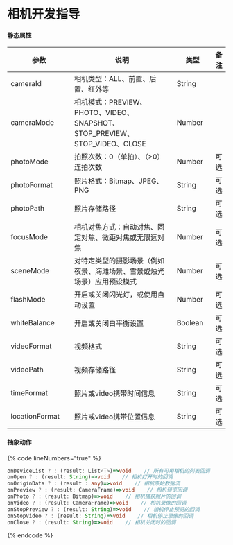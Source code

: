 # 相机开发指导

#### 静态属性

<table><thead><tr><th width="163">参数</th><th width="373">说明</th><th width="94">类型</th><th>备注</th></tr></thead><tbody><tr><td>cameraId</td><td>相机类型：ALL、前置、后置、红外等</td><td>String</td><td></td></tr><tr><td>cameraMode</td><td>相机模式：PREVIEW、PHOTO、VIDEO、SNAPSHOT、STOP_PREVIEW、STOP_VIDEO、CLOSE</td><td>Number</td><td></td></tr><tr><td>photoMode</td><td>拍照次数：0（单拍）、（>0）连拍次数</td><td>Number</td><td>可选</td></tr><tr><td>photoFormat</td><td>照片格式：Bitmap、JPEG、PNG</td><td>String</td><td>可选</td></tr><tr><td>photoPath</td><td>照片存储路径</td><td>String</td><td>可选</td></tr><tr><td>focusMode</td><td>相机对焦方式：自动对焦、固定对焦、微距对焦或无限远对焦</td><td>Number</td><td>可选</td></tr><tr><td>sceneMode</td><td>对特定类型的摄影场景（例如夜景、海滩场景、雪景或烛光场景）应用预设模式</td><td>Number</td><td>可选</td></tr><tr><td>flashMode</td><td>开启或关闭闪光灯，或使用自动设置</td><td>Number</td><td>可选</td></tr><tr><td>whiteBalance</td><td>开启或关闭白平衡设置</td><td>Boolean</td><td>可选</td></tr><tr><td>videoFormat</td><td>视频格式</td><td>String</td><td>可选</td></tr><tr><td>videoPath</td><td>视频存储路径</td><td>String</td><td>可选</td></tr><tr><td>timeFormat</td><td>照片或video携带时间信息</td><td>String</td><td>可选</td></tr><tr><td>locationFormat</td><td>照片或video携带位置信息</td><td>String</td><td>可选</td></tr></tbody></table>

#### 抽象动作

{% code lineNumbers="true" %}
```typescript
onDeviceList ? : (result: List<T>)=>void    // 所有可用相机的列表回调
onOpen ? : (result: String)=>void    // 相机打开时的回调
onOriginData ? : (result : any)=>void    // 相机原始数据流
onPreview ? : (result: CameraFrame)=>void    // 相机预览回调
onPhoto ? : (result: Bitmap)=>void    // 相机捕获照片的回调
onVideo ? : (result: CameraFrame)=>void    // 相机录像的回调
onStopPreview ? : (result: String)=>void    // 相机停止预览的回调
onStopVideo ? : (result: String)=>void    // 相机停止录像的回调
onClose ? : (result: String)=>void    // 相机关闭时的回调
```
{% endcode %}
